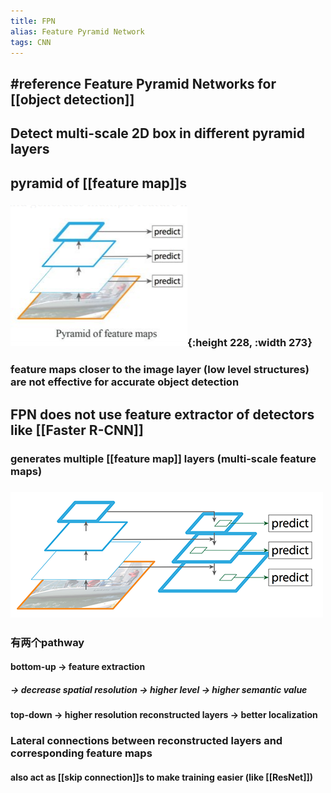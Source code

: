```yaml
---
title: FPN
alias: Feature Pyramid Network
tags: CNN
---
```


## #reference  Feature Pyramid Networks for [[object detection]]
## Detect multi-scale 2D box in different pyramid layers
## pyramid of [[feature map]]s
### ![image.png](/assets/pages_fpn_1611838411462_0.png){:height 228, :width 273}
### feature maps closer to the image layer (low level structures) are not effective for accurate object detection
## FPN does not use feature extractor of detectors like [[Faster R-CNN]]
### generates multiple [[feature map]] layers (multi-scale feature maps)
### ![image.png](/assets/pages_fpn_1611838575183_0.png)
### 有两个pathway
#### bottom-up -> feature extraction
##### -> decrease spatial resolution -> higher level -> higher semantic value
#### top-down -> higher resolution reconstructed layers -> better localization
### Lateral connections between reconstructed layers and corresponding feature maps
#### also act as [[skip connection]]s to make training easier (like [[ResNet]])
####
